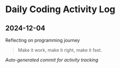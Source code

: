 # Daily Coding Activity Log

## 2024-12-04

Reflecting on programming journey

> Make it work, make it right, make it fast.

*Auto-generated commit for activity tracking*
